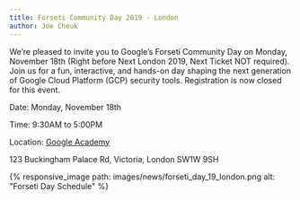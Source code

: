 ```yaml
---
title: Forseti Community Day 2019 - London
author: Joe Cheuk
---
```


We’re pleased to invite you to Google’s Forseti Community Day on Monday,
November 18th (Right before Next London 2019, Next Ticket NOT required).
Join us for a fun, interactive, and hands-on day shaping the next generation
of Google Cloud Platform (GCP) security tools.
Registration is now closed for this event.

Date: Monday, November 18th

Time: 9:30AM to 5:00PM

Location: [Google Academy](https://goo.gl/maps/pQ5nYCquEkQwj7689)

123 Buckingham Palace Rd, Victoria, London SW1W 9SH

{% responsive_image path: images/news/forseti_day_19_london.png alt: "Forseti Day Schedule" %}
